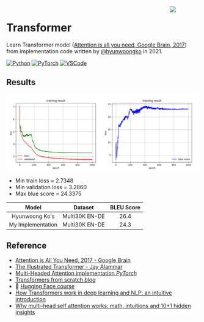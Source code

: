 <img src="https://cdn.svgporn.com/logos/pytorch.svg" align="right" width="15%"/>

# Transformer
Learn Transformer model ([Attention is all you need, Google Brain, 2017](https://arxiv.org/abs/1706.03762)) from implementation code written by [@hyunwoongko](https://github.com/hyunwoongko/transformer) in 2021.

[![Python](https://img.shields.io/badge/Python-3.8.11-blue?logo=python)](https://www.python.org/)
[![PyTorch](https://img.shields.io/badge/PyTorch-1.9.0-red?logo=pytorch)](https://pytorch.org/)
[![VSCode](https://img.shields.io/badge/VSCode-1.60.2-white?logo=visualstudiocode)](https://code.visualstudio.com/)

## Results

![graph](results/graph.png)

- Min train loss = 2.7348
- Min validation loss = 3.2860
- Max blue score = 24.3375

| Model | Dataset | BLEU Score |
|:---:|:---:|:---:|
| Hyunwoong Ko's | Multi30K EN-DE | 26.4 |
| My Implementation | Multi30K EN-DE | 24.3 |

## Reference
- [Attention is All You Need, 2017 - Google Brain](https://arxiv.org/abs/1706.03762)
- [The Illustrated Transformer - Jay Alammar](http://jalammar.github.io/illustrated-transformer/)
- [Multi-Headed Attention implementation *PyTorch*](https://nn.labml.ai/transformers/mha.html)
- [Transformers from scratch *blog*](http://peterbloem.nl/blog/transformers)
- :hugs: [Hugging Face course](https://huggingface.co/course/chapter1)
- [How Transformers work in deep learning and NLP: an intuitive introduction ](https://theaisummer.com/transformer/)
- [Why multi-head self attention works: math, intuitions and 10+1 hidden insights](https://theaisummer.com/self-attention/)

